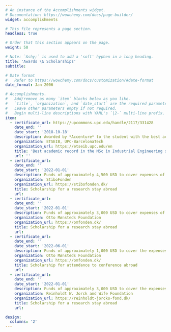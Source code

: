 ```yaml
---
# An instance of the Accomplishments widget.
# Documentation: https://wowchemy.com/docs/page-builder/
widget: accomplishments

# This file represents a page section.
headless: true

# Order that this section appears on the page.
weight: 50

# Note: `&shy;` is used to add a 'soft' hyphen in a long heading.
title: 'Awards \& Scholarships'
subtitle:

# Date format
#   Refer to https://wowchemy.com/docs/customization/#date-format
date_format: Jan 2006

# Accomplishments.
#   Add/remove as many `item` blocks below as you like.
#   `title`, `organization`, and `date_start` are the required parameters.
#   Leave other parameters empty if not required.
#   Begin multi-line descriptions with YAML's `|2-` multi-line prefix.
item:
  - certificate_url: https://upcommons.upc.edu/handle/2117/331428
    date_end: ''
    date_start: '2018-10-18'
    description: Awarded by *Accenture* to the student with the best academic record of the year.
    organization: ETSEIB, UPC-BarcelonaTech
    organization_url: https://etseib.upc.edu/en
    title: 'Best academic record in the MSc in Industrial Engineering specialized in Management'
    url: ''
  - certificate_url: 
    date_end: ''
    date_start: '2022-01-01'
    description: Funds of approximately 4,500 USD to cover expenses of a research stay at MIT
    organization: StiboFonden
    organization_url: https://stibofonden.dk/
    title: Scholarship for a research stay abroad
    url: 
  - certificate_url: 
    date_end: ''
    date_start: '2022-01-01'
    description: Funds of approximately 3,000 USD to cover expenses of a research stay at MIT
    organization: Otto Mønsteds Foundation
    organization_url: https://omfonden.dk/
    title: Scholarship for a research stay abroad
    url:
  - certificate_url: 
    date_end: ''
    date_start: '2022-06-01'
    description: Funds of approximately 1,000 USD to cover the expenses of attending TRISTAN XI
    organization: Otto Mønsteds Foundation
    organization_url: https://omfonden.dk/
    title: Scholarship for attendance to conference abroad
    url:
  - certificate_url: 
    date_end: ''
    date_start: '2022-01-01'
    description: Funds of approximately 3,000 USD to cover the expenses of a research stay at MIT
    organization: Reinholdt W. Jorck and Wife Foundation
    organization_url: https://reinholdt-jorcks-fond.dk/
    title: Scholarship for a research stay abroad
    url:

design:
  columns: '2'
---
```

